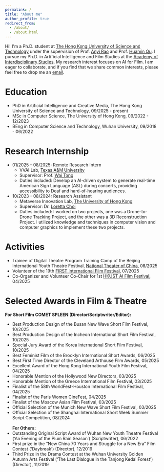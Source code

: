 ```yaml
---
permalink: /
title: "About me"
author_profile: true
redirect_from: 
  - /about/
  - /about.html
---
```


Hi! I'm a Ph.D. student at [The Hong Kong University of Science and Technology](https://hkust.edu.hk/) under the supervision of Prof. [Anyi Rao](https://anyirao.com/) and Prof. [Huamin Qu](http://huamin.org/). I pursue my Ph.D. in Artificial Intelligence and Film Studies at the [Academy of Interdisciplinary Studies](https://ais.hkust.edu.hk/). My research interest focuses on AI for Film. I am eager to collaborate, and if you find that we share common interests, please feel free to drop me an [email](mailto:zeyu.zhang@connect.ust.hk).

Education
======
* PhD in Artificial Intelligence and Creative Media, The Hong Kong University of Science and Technology, 09/2025 - present
* MSc in Computer Science, The University of Hong Kong, 09/2022 - 12/2023
* BEng in Computer Science and Technology, Wuhan University, 09/2018 - 06/2022

Research Internship
======
* 01/2025 - 08/2025: Remote Research Intern
  * VVAI Lab, [Texas A&M University](https://www.tamu.edu/)
  * Supervisor: Prof. [Wai Tong](https://wtong2017.github.io/)
  * Duties included: Develop an AI-driven system to generate real-time American Sign Language (ASL) during concerts, providing accessibility to Deaf and hard-of-hearing audiences.
* 10/2023 - 08/2024: Research Assistant
  * Metaverse Innovation Lab, [The University of Hong Kong](https://www.hku.hk/)
  * Supervisor: Dr. [Loretta Choi](https://i.cs.hku.hk/~ykchoi/)
  * Duties included: I worked on two projects, one was a Drone-to-Drone Tracking Project, and the other was a 3D Reconstruction Project. I utilized knowledge and techniques in computer vision and computer graphics to implement these two projects.


Activities
======
* Trainee of Digital Theatre Program Training Camp of the Beijing International Youth Theatre Festival, [National Theater of China](http://www.ntcc.com.cn/), 08/2025
* Volunteer of the 19th [FIRST International Film Festival](https://www.firstfilm.org.cn/en/), 07/2025
* Co-Organizer and Volunteer Co-Chair for 1st [HKUST AI Film Festival](https://cveu.github.io/event/hkustfilm2025.html), 04/2025

Selected Awards in Film & Theatre
======
  **For Short Film COMET SPLEEN (Director/Scriptwriter/Editor):**
* Best Production Design of the Busan New Wave Short Film Festival, 10/2025
* Best Production Design of the Incheon International Short Film Festival, 10/2025
* Special Jury Award of the Korea International Short Film Festival, 10/2025
* Best Feminist Film of the Brooklyn International Short Awards, 06/2025
* Best First Time Director of the Cleveland Arthouse Film Awards, 05/2025
* Excellent Award of the Hong Kong International Youth Film Festival, 04/2025
* Honorable Mention of the Hollywood New Directors, 03/2025
* Honorable Mention of the Greece International Film Festival, 03/2025
* Finalist of the 58th WorldFest-Houston International Film Festival, 04/2025
* Finalist of the Paris Women CineFest, 04/2025
* Finalist of the Moscow Asian Film Festival, 03/2025
* Official Selection of the Munich New Wave Short Film Festival, 03/2025
* Official Selection of the Shanghai International Short Week Summer Script Competition, 08/2024
<br> <br>
**For Others:**
* Outstanding Original Script Award of Wuhan New Youth Theatre Festival (‘An Evening of the Plum Rain Season’) (Scriptwriter), 06/2022
* First prize in the “New China 70 Years and Struggle for a New Era” Film Contest (‘Daybreak’) (Director), 12/2019
* Third Prize in the Drama Contest at the Wuhan University Golden Autumn Arts Festival (‘The Last Dialogue in the Tanjong Kedai Forest’) (Director), 11/2019



